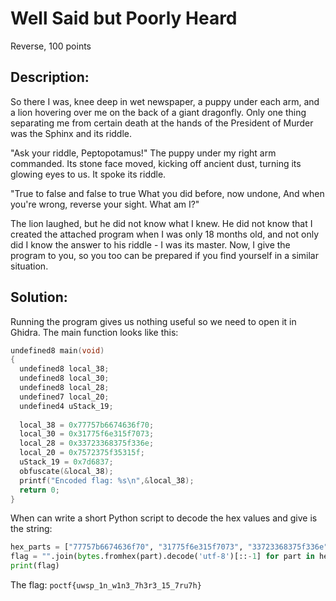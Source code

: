 # Well Said but Poorly Heard
Reverse, 100 points

## Description:
So there I was, knee deep in wet newspaper, a puppy under each arm, and a lion hovering over me on the back of a giant dragonfly. Only one thing separating me from certain death at the hands of the President of Murder was the Sphinx and its riddle.

"Ask your riddle, Peptopotamus!" The puppy under my right arm commanded. Its stone face moved, kicking off ancient dust, turning its glowing eyes to us. It spoke its riddle.

"True to false and false to true
What you did before, now undone,
And when you're wrong, reverse your sight.
What am I?"

The lion laughed, but he did not know what I knew. He did not know that I created the attached program when I was only 18 months old, and not only did I know the answer to his riddle - I was its master. Now, I give the program to you, so you too can be prepared if you find yourself in a similar situation.

## Solution:
Running the program gives us nothing useful so we need to open it in Ghidra. The main function looks like this:

```c++
undefined8 main(void)
{
  undefined8 local_38;
  undefined8 local_30;
  undefined8 local_28;
  undefined7 local_20;
  undefined4 uStack_19;
  
  local_38 = 0x77757b6674636f70;
  local_30 = 0x31775f6e315f7073;
  local_28 = 0x33723368375f336e;
  local_20 = 0x7572375f35315f;
  uStack_19 = 0x7d6837;
  obfuscate(&local_38);
  printf("Encoded flag: %s\n",&local_38);
  return 0;
}
```

When can write a short Python script to decode the hex values and give is the string:

```python
hex_parts = ["77757b6674636f70", "31775f6e315f7073", "33723368375f336e", "7572375f35315f", "7d6837"]
flag = "".join(bytes.fromhex(part).decode('utf-8')[::-1] for part in hex_parts)
print(flag)
```

The flag: ``poctf{uwsp_1n_w1n3_7h3r3_15_7ru7h}``


